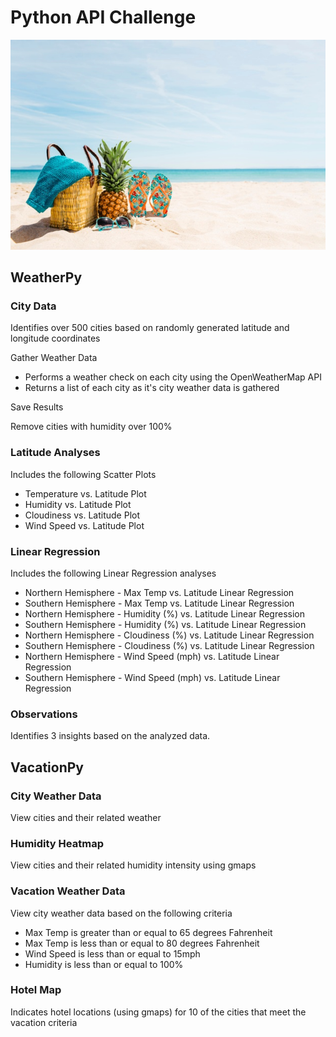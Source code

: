 # Python API Challenge

![Beach](Image/beach.jpg)

## WeatherPy 

### City Data
Identifies over 500 cities based on randomly generated latitude and longitude coordinates

Gather Weather Data
* Performs a weather check on each city using the OpenWeatherMap API
* Returns a list of each city as it's city weather data is gathered

Save Results

Remove cities with humidity over 100%

### Latitude Analyses
Includes the following Scatter Plots
* Temperature vs. Latitude Plot
* Humidity vs. Latitude Plot
* Cloudiness vs. Latitude Plot
* Wind Speed vs. Latitude Plot

### Linear Regression
Includes the following Linear Regression analyses
* Northern Hemisphere - Max Temp vs. Latitude Linear Regression
* Southern Hemisphere - Max Temp vs. Latitude Linear Regression
* Northern Hemisphere - Humidity (%) vs. Latitude Linear Regression
* Southern Hemisphere - Humidity (%) vs. Latitude Linear Regression
* Northern Hemisphere - Cloudiness (%) vs. Latitude Linear Regression
* Southern Hemisphere - Cloudiness (%) vs. Latitude Linear Regression
* Northern Hemisphere - Wind Speed (mph) vs. Latitude Linear Regression
* Southern Hemisphere - Wind Speed (mph) vs. Latitude Linear Regression

### Observations
Identifies 3 insights based on the analyzed data. 

## VacationPy 
 
### City Weather Data 
View cities and their related weather

### Humidity Heatmap
View cities and their related humidity intensity using gmaps

### Vacation Weather Data
View city weather data based on the following criteria
* Max Temp is greater than or equal to 65 degrees Fahrenheit
* Max Temp is less than or equal to 80 degrees Fahrenheit
* Wind Speed is less than or equal to 15mph
* Humidity is less than or equal to 100%

### Hotel Map
Indicates hotel locations (using gmaps) for 10 of the cities that meet the vacation criteria
